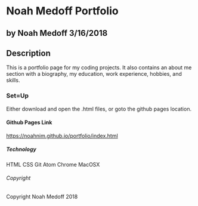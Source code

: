 # Noah Medoff Portfolio

## by Noah Medoff 3/16/2018

## Description
This is a portfolio page for my coding projects. It also contains an about me section
with a biography, my education, work experience, hobbies, and skills.

### Set=Up
Either download and open the .html files, or goto the github pages location.

#### Github Pages Link
https://noahnim.github.io/portfolio/index.html

##### Technology
HTML
CSS
Git
Atom
Chrome
MacOSX

###### Copyright
Copyright Noah Medoff 2018
